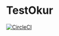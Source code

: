 # TestOkur
[![CircleCI](https://circleci.com/gh/NazmiAltun/TestOkur.WebApi.svg?style=svg)](https://circleci.com/gh/NazmiAltun/TestOkur.WebApi)